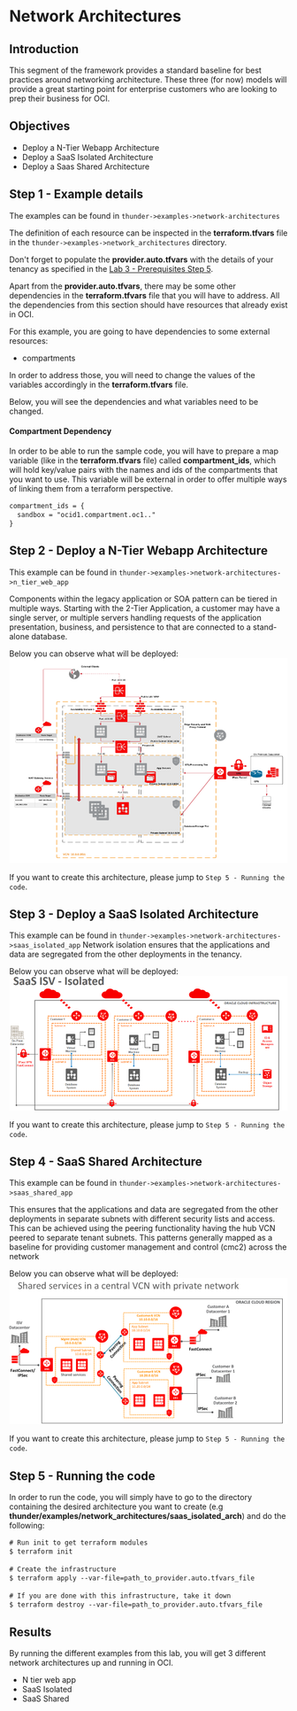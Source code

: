 # Network Architectures

## Introduction
This segment of the framework provides a standard baseline for best practices around networking architecture. These three (for now) models will provide a great starting point for enterprise customers who are looking to prep their business for OCI.

## Objectives
- Deploy a N-Tier Webapp Architecture
- Deploy a SaaS Isolated Architecture
- Deploy a Saas Shared Architecture

## Step 1 - Example details
The examples can be found in `thunder->examples->network-architectures`

The definition of each resource can be inspected in the **terraform.tfvars** file in the `thunder->examples->network_architectures` directory.

Don't forget to populate the **provider.auto.tfvars** with the details of your tenancy as specified in the [Lab 3 - Prerequisites Step 5](../../../workshop/index.html?lab=lab-3-install-prepare-prerequisites).

Apart from the **provider.auto.tfvars**, there may be some other dependencies in the **terraform.tfvars** file that you will have to address.
All the dependencies from this section should have resources that already exist in OCI.

For this example, you are going to have dependencies to some external resources:
- compartments

In order to address those, you will need to change the values of the variables accordingly in the **terraform.tfvars** file.

Below, you will see the dependencies and what variables need to be changed.

#### Compartment Dependency
In order to be able to run the sample code, you will have to prepare a map variable (like in the **terraform.tfvars** file) called **compartment\_ids**, which will hold key/value pairs with the names and ids of the compartments that you want to use.
This variable will be external in order to offer multiple ways of linking them from a terraform perspective.

```
compartment_ids = {
  sandbox = "ocid1.compartment.oc1.."
}
```



## Step 2 - Deploy a N-Tier Webapp Architecture

This example can be found in `thunder->examples->network-architectures->n_tier_web_app`

Components within the legacy application or SOA pattern can be tiered in multiple ways. Starting with the 2-Tier Application, a customer may have a single server, or multiple servers handling requests of the application presentation, business, and persistence to that are connected to a stand-alone database.

Below you can observe what will be deployed:
![N-Tier Webapp Architecture](./img/n-tier.png)

If you want to create this architecture, please jump to `Step 5 - Running the code`.

## Step 3 - Deploy a SaaS Isolated Architecture

This example can be found in `thunder->examples->network-architectures->saas_isolated_app`
 Network isolation ensures that the applications and data are segregated from the other deployments in the tenancy.

Below you can observe what will be deployed:
![SaaS Isolated Architecture](./img/isv-Isolated-Arch.png)

If you want to create this architecture, please jump to `Step 5 - Running the code`.

## Step 4 - SaaS Shared Architecture

This example can be found in `thunder->examples->network-architectures->saas_shared_app`

This ensures that the applications and data are segregated from the other deployments in separate subnets with different security lists and access. This can be achieved using the peering functionality having the hub VCN peered to separate tenant subnets. This patterns generally mapped as a baseline for providing customer management and control (cmc2) across the network

Below you can observe what will be deployed:
![SaaS Shared Architecture](./img/isv-shared-arch.png)

If you want to create this architecture, please jump to `Step 5 - Running the code`.

## Step 5 - Running the code

In order to run the code, you will simply have to go to the directory containing the desired architecture you want to create (e.g **thunder/examples/network_architectures/saas\_isolated\_arch**) and do the following:

```
# Run init to get terraform modules
$ terraform init

# Create the infrastructure
$ terraform apply --var-file=path_to_provider.auto.tfvars_file

# If you are done with this infrastructure, take it down
$ terraform destroy --var-file=path_to_provider.auto.tfvars_file
```


## Results
By running the different examples from this lab, you will get 3 different network architectures up and running in OCI.
- N tier web app
- SaaS Isolated
- SaaS Shared
